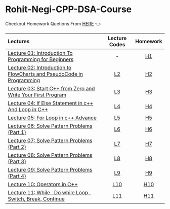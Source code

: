 # Rohit-Negi-CPP-DSA-Course

Checkout Homework Quetions From [HERE](https://drive.google.com/drive/folders/1N9UUtFHRe5a8h1vq3iEVEyvXM5sZDRHv) 👈




| Lectures                                                                                                                                                            |                                               Lecture Codes                                               |                                               Homework                                                |
| :------------------------------------------------------------------------------------------------------------------------------------------------------------------ | :-------------------------------------------------------------------------------------------------------: | :---------------------------------------------------------------------------------------------------: |
| [Lecture 01: Introduction To Programming for Beginners](https://www.youtube.com/watch?v=y3OOaXrFy-Q&list=PLQEaRBV9gAFu4ovJ41PywklqI7IyXwr01)                        |                                                     -                                                     | [H1](https://github.com/ArhanBytes/Rohit-Negi-CPP-DSA-Course/tree/main/Lectures/Lecture_001/Homework) |
| [Lecture 02: Introduction to FlowCharts and PseudoCode in Programming](https://www.youtube.com/watch?v=H_9MSvTL74g&list=PLQEaRBV9gAFu4ovJ41PywklqI7IyXwr01&index=2) | [L2](https://github.com/ArhanBytes/Rohit-Negi-CPP-DSA-Course/tree/main/Lectures/Lecture_002/Lecture_Code) | [H2](https://github.com/ArhanBytes/Rohit-Negi-CPP-DSA-Course/tree/main/Lectures/Lecture_002/Homework) |
| [Lecture 03: Start C++ from Zero and Write Your First Program](https://www.youtube.com/watch?v=2Gexv2eld4Y&list=PLQEaRBV9gAFu4ovJ41PywklqI7IyXwr01&index=4)         | [L3](https://github.com/ArhanBytes/Rohit-Negi-CPP-DSA-Course/tree/main/Lectures/Lecture_003/Lecture_Code) | [H3](https://github.com/ArhanBytes/Rohit-Negi-CPP-DSA-Course/tree/main/Lectures/Lecture_003/Homework) |
| [Lecture 04: If Else Statement in c++ And Loop in C++](https://www.youtube.com/watch?v=gGaJJovz-4k&list=PLQEaRBV9gAFu4ovJ41PywklqI7IyXwr01&index=5)                 | [L4](https://github.com/ArhanBytes/Rohit-Negi-CPP-DSA-Course/tree/main/Lectures/Lecture_004/Lecture_Code) | [H4](https://github.com/ArhanBytes/Rohit-Negi-CPP-DSA-Course/tree/main/Lectures/Lecture_004/Homework) |
| [Lecture 05: For Loop in c++ Advance](https://www.youtube.com/watch?v=7qINbIQK_J8&list=PLQEaRBV9gAFu4ovJ41PywklqI7IyXwr01&index=6)                                  | [L5](https://github.com/ArhanBytes/Rohit-Negi-CPP-DSA-Course/tree/main/Lectures/Lecture_005/Lecture_Code) | [H5](https://github.com/ArhanBytes/Rohit-Negi-CPP-DSA-Course/tree/main/Lectures/Lecture_005/Homework) |
| [Lecture 06: Solve  Pattern Problems (Part 1)](https://www.youtube.com/watch?v=0LawAwK5OaI&list=PLQEaRBV9gAFu4ovJ41PywklqI7IyXwr01&index=6)                         | [L6](https://github.com/ArhanBytes/Rohit-Negi-CPP-DSA-Course/tree/main/Lectures/Lecture_006/Lecture_Code) | [H6](https://github.com/ArhanBytes/Rohit-Negi-CPP-DSA-Course/tree/main/Lectures/Lecture_006/Homework) |
| [Lecture 07: Solve  Pattern Problems (Part 2)](https://www.youtube.com/watch?v=-o6MPFfGipU&list=PLQEaRBV9gAFu4ovJ41PywklqI7IyXwr01&index=7)                         | [L7](https://github.com/ArhanBytes/Rohit-Negi-CPP-DSA-Course/tree/main/Lectures/Lecture_007/Lecture_Code) | [H7](https://github.com/ArhanBytes/Rohit-Negi-CPP-DSA-Course/tree/main/Lectures/Lecture_007/Homework) |
| [Lecture 08: Solve  Pattern Problems (Part 3)](https://www.youtube.com/watch?v=mtQwWAxWbDY&list=PLQEaRBV9gAFu4ovJ41PywklqI7IyXwr01&index=9)                         | [L8](https://github.com/ArhanBytes/Rohit-Negi-CPP-DSA-Course/tree/main/Lectures/Lecture_008/Lecture_Code) | [H8](https://github.com/ArhanBytes/Rohit-Negi-CPP-DSA-Course/tree/main/Lectures/Lecture_008/Homework) |
| [Lecture 09: Solve  Pattern Problems (Part 4)](https://www.youtube.com/watch?v=CaLtCuji8z0&list=PLQEaRBV9gAFu4ovJ41PywklqI7IyXwr01&index=11)                         | [L9](https://github.com/ArhanBytes/Rohit-Negi-CPP-DSA-Course/tree/main/Lectures/Lecture_009/Lecture_Code) | [H9](https://github.com/ArhanBytes/Rohit-Negi-CPP-DSA-Course/tree/main/Lectures/Lecture_009/Homework) |
| [Lecture 10: Operators in C++](https://www.youtube.com/watch?v=HI0mNthclGE&list=PLQEaRBV9gAFu4ovJ41PywklqI7IyXwr01&index=12)                         | [L10](https://github.com/ArhanBytes/Rohit-Negi-CPP-DSA-Course/tree/main/Lectures/Lecture_010/Lecture_Code) | [H10](https://github.com/ArhanBytes/Rohit-Negi-CPP-DSA-Course/tree/main/Lectures/Lecture_010/Homework) |
| [Lecture 11: While , Do while Loop , Switch, Break, Continue](https://www.youtube.com/watch?v=kYbTxu1_H-o&list=PLQEaRBV9gAFu4ovJ41PywklqI7IyXwr01&index=11)                         | [L11](https://github.com/ArhanBytes/Rohit-Negi-CPP-DSA-Course/tree/main/Lectures/Lecture_011/Lecture_Code) | [H11](https://github.com/ArhanBytes/Rohit-Negi-CPP-DSA-Course/tree/main/Lectures/Lecture_011/Homework) |